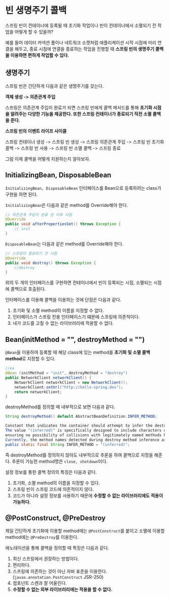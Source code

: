 빈 생명주기 콜백
===

스프링 빈이 컨테이너에 등록될 때 초기화 작업이나 빈이 컨테이너에서 소멸되기 전 작업을 어떻게 할 수 있을까?

예를 들어 데이터 커넥션 풀이나 네트워크 소켓처럼 애플리케이션 시작 시점에 미리 연결을 해두고, 종료 시점에 연결을 
종료하는 작업을 진행할 때 **스프링 빈의 생명주기 콜백을 이용하면 편하게 작업할 수 있다.**

## 생명주기

스프링 빈은 간단하게 다음과 같은 생명주기를 갖는다.

**객체 생성 -> 의존관계 주입**

스프링은 의존관계 주입이 완료가 되면 스프링 빈에게 콜백 메서드를 통해 **초기화 시점을 알려주는 다양한 기능을 제공한다. 또한 
스프링 컨테이너가 종료되기 직전 소멸 콜백을 준다.**

**스프링 빈의 이벤트 라이프 사이클**

스프링 컨테이너 생성 -> 스프링 빈 생성 -> 스프링 의존관계 주입 -> 스프링 빈 초기화 콜백 -> 스프링 빈 사용 -> 스프링 빈 소멸 콜백 -> 스프링 종료

그럼 이제 콜백을 어떻게 지원하는지 알아보자.

## InitializingBean, DisposableBean

`InitializingBean, DisposableBean` 인터페이스를 Bean으로 등록하려는 class가 구현을 하면 된다.

`InitializingBean`은 다음과 같은 method를 Override해야 한다.

```java
// 의존관계 주입이 완료 된 이후 시점
@Override
public void afterPropertiesSet() throws Exception {
    // init
}
```

`DisposableBean`는 다음과 같은 method를 Override해야 한다.

```java
// 스프링이 종료되기 전 시점
@Override
public void destroy() throws Exception {
    //destroy
}
```

위의 두 개의 인터페이스를 구현하면 컨테이너에서 빈이 등록되는 시점, 소멸되는 시점에 콜백으로 호출된다.

인터페이스를 이용해 콜백을 이용하는 것에 단점은 다음과 같다.

1. 초기화 및 소멸 method의 이름을 지정할 수 없다.
2. 인터페이스가 스프링 전용 인터페이스기 떄문에 스프링에 의존적이다.
3. 내가 코드를 고칠 수 없는 라이브러리에 적용할 수 없다.

## Bean(initMethod = "", destroyMethod = "")

`@Bean`을 이용하여 등록할 때 해당 class에 있는 method를 **초기화 및 소멸 콜백 method**로 지정할 수 있다.

```java
//ex
@Bean (initMethod = "init", destroyMethod = "destroy")
public NetworkClient networkClient() {
    NetworkClient networkClient = new NetworkClient();
    networkClient.setUrl("http://hello-spring.dev");
    return networkClient;
}
```

destroyMethod를 정의할 때 내부적으로 보면 다음과 같다.

```java
String destroyMethod() default AbstractBeanDefinition.INFER_METHOD;

Constant that indicates the container should attempt to infer the destroy method name for a bean as opposed to explicit specification of a method name.
The value "(inferred)" is specifically designed to include characters otherwise illegal in a method name,
ensuring no possibility of collisions with legitimately named methods having the same name.
Currently, the method names detected during destroy method inference are "close" and "shutdown", if present on the specific bean class.
public static final String INFER_METHOD = "(inferred)";
```

즉 destroyMethod를 정의하지 않아도 내부적으로 추론을 하여 콜백으로 지정을 해준다. 추론이 가능한 method명은 `close, shotdown`이다.

설정 정보를 통한 콜백 정의의 특징은 다음과 같다.

1. 초기화, 소멸 method의 이름을 지정할 수 있다.
2. 스프링 빈이 스프링 코드에 의존적이지 않다.
3. 코드가 아니라 설정 정보를 사용하기 때문에 **수정할 수 없는 라이브러리에도 적용이 가능하다.**

## @PostConstruct, @PreDestroy

제일 간단하게 초기화에 이용할 method에는 `@PostConstruct`를 붙이고 소멸에 이용할 method에는 `@PreDestroy`를 이용한다.

애노테이션을 통해 콜백을 정의할 때 특징은 다음과 같다.

1. 최신 스프링에서 권장하는 방법이다.
2. 편리하다.
3. 스프링에 의존하는 것이 아닌 자바 표준을 이용한다. (`javax.annotation.PostConstruct` JSR-250)
4. 컴포넌트 스캔과 잘 어울린다.
5. **수정할 수 없는 외부 라이브러리에는 적용을 할 수 없다.**



